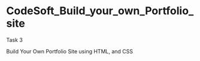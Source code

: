 # CodeSoft_Build_your_own_Portfolio_site

Task 3

Build Your Own Portfolio Site using HTML, and CSS
